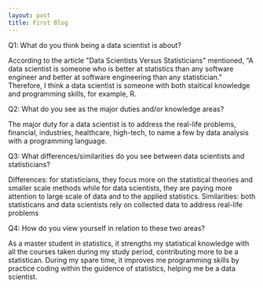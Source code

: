 ```yaml
---
layout: post
title: First Blog
---
```


Q1: What do you think being a data scientist is about? 

According to the article "Data Scientists Versus Statisticians" mentioned, “A data scientist is someone who is better at statistics than any software engineer and better at software engineering than any statistician.” Therefore, I think a data scientist is someone with both staitical knowledge and programming skills, for example, R.

Q2: What do you see as the major duties and/or knowledge areas?

The major duty for a data scientist is to address the real-life problems, financial, industries, healthcare, high-tech, to name a few by data analysis with a programming language.

Q3: What differences/similarities do you see between data scientists and statisticians?

Differences: for statisticians, they focus more on the statistical theories and smaller scale methods while for data scientists, they are paying more attention to large scale of data and to the applied statistics.
Similarities: both statisticans and data scientists rely on collected data to address real-life problems

Q4: How do you view yourself in relation to these two areas?

As a master student in statistics, it strengths my statistical knowledge with all the courses taken during my study period, contributing more to be a statistican. During my spare time, it improves me programming skills by practice coding within the guidence of statistics, helping me be a data scientist.

